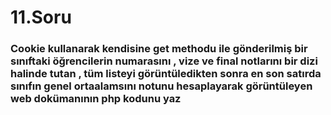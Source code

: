 # **11.Soru**

### Cookie kullanarak kendisine get methodu ile gönderilmiş bir sınıftaki öğrencilerin numarasını , vize ve final notlarını bir dizi halinde tutan , tüm listeyi görüntüledikten sonra en son satırda sınıfın genel ortaalamsını notunu hesaplayarak görüntüleyen web dokümanının php kodunu yaz
